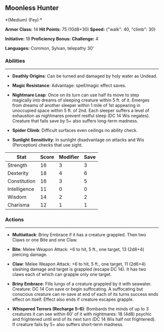 ## Moonless Hunter
*(Medium) (Fey) *

**Armor Class:** 14
**Hit Points:** 75 (10d8+30)
**Speed:** {"walk": 40, "climb": 30}

**Initiative:** 18
**Proficiency Bonus:**
**Challenge:** 4

**Languages:** Common, Sylvan, telepathy 30'

### Abilities
 --- 
- **Deathly Origins**: Can be turned and damaged by holy water as Undead.

- **Magic Resistance**: Advantage: spell/magic effect saves.

- **Nightmare Leap**: Once on its turn can use half its move to step magically into dreams of sleeping creature within 5 ft. of it. Emerges from dreams of another sleeper within 1 mile of 1st appearing in unoccupied space within 5 ft. of 2nd. Each sleeper suffers a level of exhaustion as nightmares prevent restful sleep (DC 14 Wis negates). Creature that fails save by 5+ also suffers long-term madness.

- **Spider Climb**: Difficult surfaces even ceilings no ability check.

- **Sunlight Sensitivity**: In sunlight disadvantage on attacks and Wis (Perception) checks that use sight.



| Stat | Score | Modifier | Save |
| ---- | ---- | ---- | ---- |
| Strength | 16 | 3 | 3 |
| Dexterity | 18 | 4 | 6 |
| Constitution | 16 | 3 | 5 |
| Intelligence | 11 | 0 | 0 |
| Wisdom | 14 | 2 | 2 |
| Charisma | 12 | 1 | 1 |

### Actions
 --- 
- **Multiattack**: Briny Embrace if it has a creature grappled. Then two Claws or one Bite and one Claw.

- **Bite**: Melee Weapon Attack: +6 to hit, 5 ft., one target, 13 (2d8+4) piercing damage.

- **Claw**: Melee Weapon Attack: +6 to hit, 5 ft., one target, 11 (2d6+4) slashing damage and target is grappled (escape DC 14). It has two claws each of which can grapple only one target.

- **Briny Embrace**: Fills lungs of a creature grappled by it with seawater. Creature:  DC 14 Con save or begin suffocating. A suffocating but conscious creature can re-save at end of each of its turns success ends effect on itself. Effect also ends if creature escapes grapple.

- **Whispered Terrors (Recharge 5–6)**: Bombards the minds of up to 3 creatures it can see within 60' of it with nightmares: 18 (4d8) psychic and frightened until end of its next turn (DC 14 Wis half not frightened). If creature fails by 5+ also suffers short-term madness.

